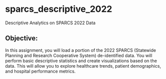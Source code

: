 # sparcs_descriptive_2022
Descriptive Analytics on SPARCS 2022 Data


## Objective:
In this assignment, you will load a portion of the 2022 SPARCS (Statewide Planning and Research Cooperative System) de-identified data. You will perform basic descriptive statistics and create visualizations based on the data. This will allow you to explore healthcare trends, patient demographics, and hospital performance metrics. 



